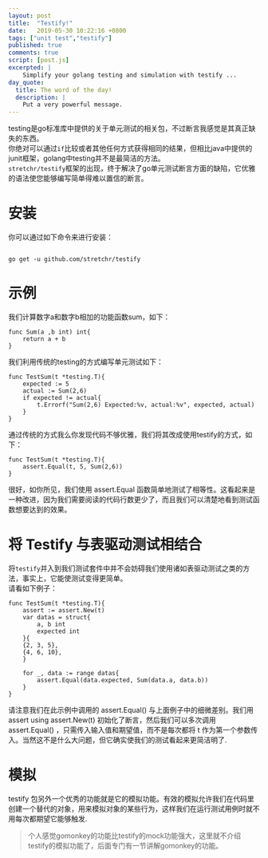 ```yaml
---
layout: post
title:  "Testify!"
date:   2019-05-30 10:22:16 +0800
tags: ["unit test","testify"]
published: true
comments: true
script: [post.js]
excerpted: |
    Simplify your golang testing and simulation with testify ...
day_quote:
  title: The word of the day!
  description: |
    Put a very powerful message.
---
```



testing是go标准库中提供的关于单元测试的相关包，不过断言我感觉是其真正缺失的东西。   
你绝对可以通过`if`比较或者其他任何方式获得相同的结果，但相比java中提供的junit框架，golang中testing并不是最简洁的方法。   
`stretchr/testify`框架的出现，终于解决了go单元测试断言方面的缺陷，它优雅的语法使您能够编写简单得难以置信的断言。

# 安装
你可以通过如下命令来进行安装：
```

go get -u github.com/stretchr/testify
```

# 示例
我们计算数字a和数字b相加的功能函数sum，如下：
```
func Sum(a ,b int) int{
    return a + b
}
```
我们利用传统的testing的方式编写单元测试如下：
```
func TestSum(t *testing.T){
    expected := 5
    actual := Sum(2,6)
    if expected != actual{
        t.Errorf("Sum(2,6) Expected:%v, actual:%v", expected, actual)
    }
}
```
通过传统的方式我么你发现代码不够优雅，我们将其改成使用testify的方式，如下：
```
func TestSum(t *testing.T){
    assert.Equal(t, 5, Sum(2,6))
}
```
很好，如你所见，我们使用 assert.Equal 函数简单地测试了相等性。这看起来是一种改进，因为我们需要阅读的代码行数更少了，而且我们可以清楚地看到测试函数想要达到的效果。

# 将 Testify 与表驱动测试相结合
将`testify`并入到我们测试套件中并不会妨碍我们使用诸如表驱动测试之类的方法，事实上，它能使测试变得更简单。   
请看如下例子：
```
func TestSum(t *testing.T){
    assert := assert.New(t)
    var datas = struct{
        a, b int
        expected int
    }{
    {2, 3, 5},
    {4, 6, 10},
    }
    
    for _, data := range datas{
        assert.Equal(data.expected, Sum(data.a, data.b))
    }
}
```
请注意我们在此示例中调用的 assert.Equal() 与上面例子中的细微差别。我们用 assert using assert.New(t) 初始化了断言，然后我们可以多次调用 assert.Equal() ，只需传入输入值和期望值，而不是每次都将 t 作为第一个参数传入。当然这不是什么大问题，但它确实使我们的测试看起来更简洁明了.

# 模拟
testify 包另外一个优秀的功能就是它的模拟功能。有效的模拟允许我们在代码里创建一个替代的对象，用来模拟对象的某些行为，这样我们在运行测试用例时就不用每次都期望它能够触发.
> 个人感觉gomonkey的功能比testify的mock功能强大，这里就不介绍testify的模拟功能了，后面专门有一节讲解gomonkey的功能。
